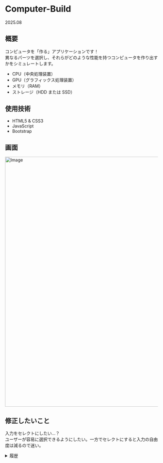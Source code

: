 # Computer-Build
2025.08 

## 概要
コンピュータを「作る」アプリケーションです！  
異なるパーツを選択し、それらがどのような性能を持つコンピュータを作り出すかをシミュレートします。

- CPU（中央処理装置）
- GPU（グラフィックス処理装置）
- メモリ（RAM）
- ストレージ（HDD または SSD）

## 使用技術
- HTML5 & CSS3
- JavaScript
- Bootstrap

## 画面
<img width="1200" height="825" alt="Image" src="https://github.com/user-attachments/assets/725384fa-10b3-44e0-9648-4a6d5622aa9d" />

## 修正したいこと
入力をセレクトにしたい...？  
ユーザーが容易に選択できるようにしたい。一方でセレクトにすると入力の自由度は減るので迷い。

<details>
<summary>履歴</summary>

## 計画
- デザイン部分は１時間で終わりそう
- 裏のロジック部分が未知数
大体５時間あれば終わる...かな？

</details>
